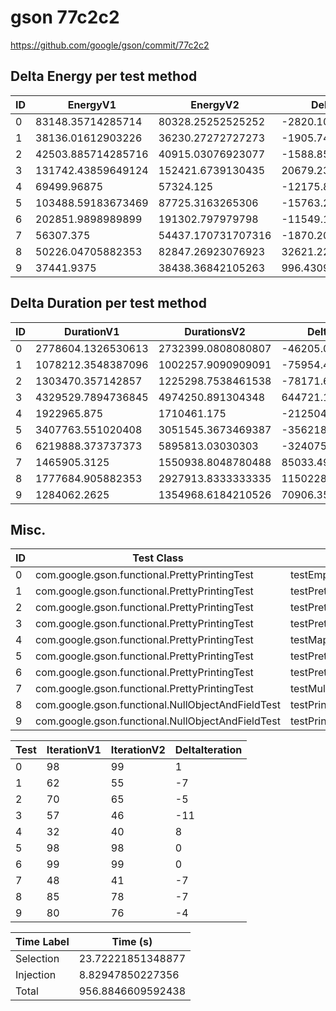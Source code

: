 # gson 77c2c2


https://github.com/google/gson/commit/77c2c2



## Delta Energy per test method


| ID | EnergyV1 | EnergyV2 | DeltaEnergy | σV1 | σV2 |
| --- | --- | --- | --- | --- | --- |
| 0 | 83148.35714285714 | 80328.25252525252 | -2820.104617604622 | 68519.85249162822 | 67272.79269073774 |
| 1 | 38136.01612903226 | 36230.27272727273 | -1905.7434017595297 | 9060.256968676415 | 5844.523542147019 |
| 2 | 42503.885714285716 | 40915.03076923077 | -1588.8549450549472 | 32098.545461279024 | 38540.549439207236 |
| 3 | 131742.43859649124 | 152421.6739130435 | 20679.23531655225 | 95945.83932542497 | 92071.6994714857 |
| 4 | 69499.96875 | 57324.125 | -12175.84375 | 68903.58677142848 | 48940.47718667417 |
| 5 | 103488.59183673469 | 87725.3163265306 | -15763.275510204083 | 93843.85165641355 | 84463.56217323405 |
| 6 | 202851.9898989899 | 191302.797979798 | -11549.191919191915 | 86181.6117859848 | 60182.98366001653 |
| 7 | 56307.375 | 54437.170731707316 | -1870.204268292684 | 61443.742215482845 | 52248.153041882004 |
| 8 | 50226.04705882353 | 82847.26923076923 | 32621.2221719457 | 22621.131462785168 | 218755.88129949744 |
| 9 | 37441.9375 | 38438.36842105263 | 996.4309210526335 | 7721.84138716885 | 11673.895214088958 |

## Delta Duration per test method


| ID | DurationV1 | DurationsV2 | DeltaDuration |
| --- | --- | --- | --- |
| 0 | 2778604.1326530613 | 2732399.0808080807 | -46205.05184498057 |
| 1 | 1078212.3548387096 | 1002257.9090909091 | -75954.44574780052 |
| 2 | 1303470.357142857 | 1225298.7538461538 | -78171.6032967032 |
| 3 | 4329529.7894736845 | 4974250.891304348 | 644721.1018306632 |
| 4 | 1922965.875 | 1710461.175 | -212504.69999999995 |
| 5 | 3407763.551020408 | 3051545.3673469387 | -356218.18367346935 |
| 6 | 6219888.373737373 | 5895813.03030303 | -324075.3434343431 |
| 7 | 1465905.3125 | 1550938.8048780488 | 85033.49237804883 |
| 8 | 1777684.905882353 | 2927913.8333333335 | 1150228.9274509805 |
| 9 | 1284062.2625 | 1354968.6184210526 | 70906.35592105263 |

## Misc.

| ID | Test Class | Test Method |
| --- | --- | --- |
| 0 | com.google.gson.functional.PrettyPrintingTest | testEmptyMapField |
| 1 | com.google.gson.functional.PrettyPrintingTest | testPrettyPrintArrayOfPrimitiveArrays |
| 2 | com.google.gson.functional.PrettyPrintingTest | testPrettyPrintListOfPrimitiveArrays |
| 3 | com.google.gson.functional.PrettyPrintingTest | testPrettyPrintArrayOfPrimitives |
| 4 | com.google.gson.functional.PrettyPrintingTest | testMap |
| 5 | com.google.gson.functional.PrettyPrintingTest | testPrettyPrintArrayOfObjects |
| 6 | com.google.gson.functional.PrettyPrintingTest | testPrettyPrintList |
| 7 | com.google.gson.functional.PrettyPrintingTest | testMultipleArrays |
| 8 | com.google.gson.functional.NullObjectAndFieldTest | testPrintPrintingObjectWithNulls |
| 9 | com.google.gson.functional.NullObjectAndFieldTest | testPrintPrintingArraysWithNulls |




| Test | IterationV1 | IterationV2 | DeltaIteration |
| --- | --- | --- | --- |
| 0 | 98 | 99 | 1 |
| 1 | 62 | 55 | -7 |
| 2 | 70 | 65 | -5 |
| 3 | 57 | 46 | -11 |
| 4 | 32 | 40 | 8 |
| 5 | 98 | 98 | 0 |
| 6 | 99 | 99 | 0 |
| 7 | 48 | 41 | -7 |
| 8 | 85 | 78 | -7 |
| 9 | 80 | 76 | -4 |



| Time Label | Time (s) |
| --- | --- |
| Selection | 23.72221851348877 |
| Injection | 8.82947850227356 |
| Total | 956.8846609592438 |


